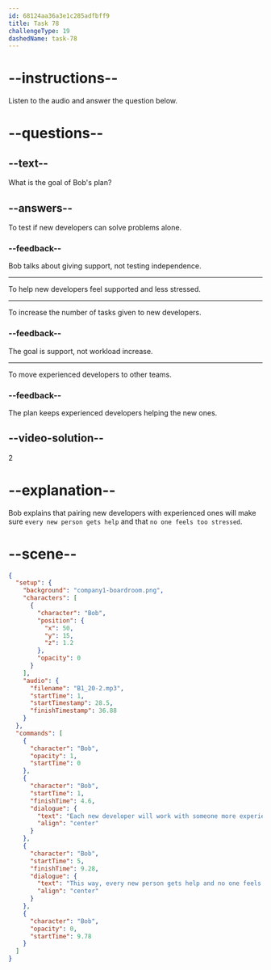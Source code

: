 ```yaml
---
id: 68124aa36a3e1c285adfbff9
title: Task 78
challengeType: 19
dashedName: task-78
---
```


<!-- (Audio) Bob: Each new developer will work with someone more experienced. This way, every new person gets help and no one feels too stressed. -->

# --instructions--

Listen to the audio and answer the question below.

# --questions--

## --text--

What is the goal of Bob's plan?

## --answers--

To test if new developers can solve problems alone.

### --feedback--

Bob talks about giving support, not testing independence.

---

To help new developers feel supported and less stressed.

---

To increase the number of tasks given to new developers.

### --feedback--

The goal is support, not workload increase.

---

To move experienced developers to other teams.

### --feedback--

The plan keeps experienced developers helping the new ones.

## --video-solution--

2

# --explanation--

Bob explains that pairing new developers with experienced ones will make sure `every new person gets help` and that `no one feels too stressed`.

# --scene--

```json
{
  "setup": {
    "background": "company1-boardroom.png",
    "characters": [
      {
        "character": "Bob",
        "position": {
          "x": 50,
          "y": 15,
          "z": 1.2
        },
        "opacity": 0
      }
    ],
    "audio": {
      "filename": "B1_20-2.mp3",
      "startTime": 1,
      "startTimestamp": 28.5,
      "finishTimestamp": 36.88
    }
  },
  "commands": [
    {
      "character": "Bob",
      "opacity": 1,
      "startTime": 0
    },
    {
      "character": "Bob",
      "startTime": 1,
      "finishTime": 4.6,
      "dialogue": {
        "text": "Each new developer will work with someone more experienced.",
        "align": "center"
      }
    },
    {
      "character": "Bob",
      "startTime": 5,
      "finishTime": 9.28,
      "dialogue": {
        "text": "This way, every new person gets help and no one feels too stressed.",
        "align": "center"
      }
    },
    {
      "character": "Bob",
      "opacity": 0,
      "startTime": 9.78
    }
  ]
}
```

